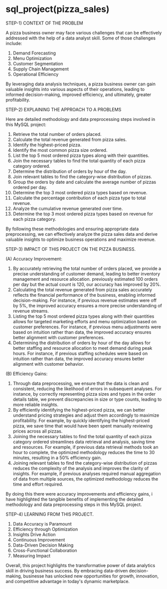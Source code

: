 # sql_project(pizza_sales)

STEP-1) CONTEXT OF THE PROBLEM

A pizza business owner may face various challenges that can be effectively addressed with the help of a data analyst skill. 
Some of those challenges include:

1) Demand Forecasting
2) Menu Optimization
3) Customer Segmentation
4) Supply Chain Management
5) Operational Efficiency

By leveraging data analysis techniques, a pizza business owner can gain valuable insights into various aspects of their operations, leading to informed decision-making, improved efficiency, and ultimately, greater profitability.

STEP-2) EXPLAINING THE APPROACH TO A PROBLEMS 

Here are detailed methodology and data preprocessing steps involved in this MySQL project:

1) Retrieve the total number of orders placed.
2) Calculate the total revenue generated from pizza sales.
3) Identify the highest-priced pizza.
4) Identify the most common pizza size ordered.
5) List the top 5 most ordered pizza types along with their quantities.
6) Join the necessary tables to find the total quantity of each pizza category ordered.
7) Determine the distribution of orders by hour of the day.
8) Join relevant tables to find the category-wise distribution of pizzas.
9) Group the orders by date and calculate the average number of pizzas ordered per day.
10) Determine the top 3 most ordered pizza types based on revenue.
11) Calculate the percentage contribution of each pizza type to total revenue.
12) Analyze the cumulative revenue generated over time.
13) Determine the top 3 most ordered pizza types based on revenue for each pizza category.
         
By following these methodologies and ensuring appropriate data preprocessing, we can effectively analyze the pizza sales data and derive valuable insights to optimize business operations and maximize revenue.

STEP-3) IMPACT OF THIS PROJECT ON THE PIZZA BUSINESS.

(A) Accuracy Improvement:

1) By accurately retrieving the total number of orders placed, we provide a precise understanding of customer demand, leading to better inventory management and   resource allocation.
  previously estimated 100 orders per day but the actual count is 120, our accuracy has improved by 20%.
2) Calculating the total revenue generated from pizza sales accurately reflects the financial performance of the business, enabling informed decision-making.              For instance, if previous revenue estimates were off by 5%, the improved accuracy ensures a more precise understanding of revenue streams.
3) Listing the top 5 most ordered pizza types along with their quantities allows for targeted marketing efforts and menu optimization based on customer preferences.
  For instance, if previous menu adjustments were based on intuition rather than data, the improved accuracy ensures better alignment with customer preferences.
4) Determining the distribution of orders by hour of the day allows for better staffing and resource allocation to meet demand during peak hours.
  For instance, if previous staffing schedules were based on intuition rather than data, the improved accuracy ensures better alignment with customer behavior.

(B) Efficiency Gains:

1) Through data preprocessing, we ensure that the data is clean and consistent, reducing the likelihood of errors in subsequent analyses.
  For instance, by correctly representing pizza sizes and types in the order details table, we prevent discrepancies in size or type counts, leading to more reliable   insights.
2) By efficiently identifying the highest-priced pizza, we can better understand pricing strategies and adjust them accordingly to maximize profitability.
  For example, by quickly identifying the highest-priced pizza, we save time that would have been spent manually reviewing prices across all pizzas.
3) Joining the necessary tables to find the total quantity of each pizza category ordered streamlines data retrieval and analysis, saving time and resources.
  For example, if previous data retrieval methods took an hour to complete, the optimized methodology reduces the time to 30 minutes, resulting in a 50%   efficiency gain.
4) Joining relevant tables to find the category-wise distribution of pizzas reduces the complexity of the analysis and improves the clarity of insights.
  For example, if previous analyses required manual aggregation of data from multiple sources, the optimized methodology reduces the time and effort required.

By doing this there were accuracy improvements and efficiency gains, i have highlighted the tangible benefits of implementing the detailed methodology and data preprocessing steps in this MySQL project.

STEP-4) LEARNING FROM THIS PROJECT.

1) Data Accuracy is Paramount
2) Efficiency through Optimization
3) Insights Drive Action
4) Continuous Improvement
5) Data-Driven Decision Making
6) Cross-Functional Collaboration
7) Measuring Impact

Overall, this project highlights the transformative power of data analytics skill in driving business success.
By embracing data-driven decision-making, businesse has unlocked new opportunities for growth, innovation, and competitive advantage 
in today's dynamic marketplace.

